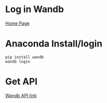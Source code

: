 # Log in Wandb
[Home Page](https://wandb.ai/home)

# Anaconda Install/login
    pip install wandb
    wandb login

# Get API
[Wandb API link](https://wandb.ai/authorize)
